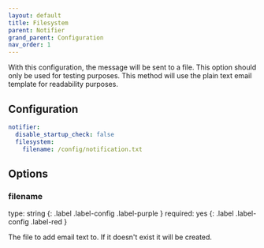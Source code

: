 ```yaml
---
layout: default
title: Filesystem
parent: Notifier
grand_parent: Configuration
nav_order: 1
---
```


With this configuration, the message will be sent to a file. This option should only be used for testing purposes.
This method will use the plain text email template for readability purposes.

## Configuration

```yaml
notifier:
  disable_startup_check: false
  filesystem:
    filename: /config/notification.txt
```

## Options

### filename

<div markdown="1">
type: string
{: .label .label-config .label-purple }
required: yes
{: .label .label-config .label-red }
</div>

The file to add email text to. If it doesn't exist it will be created.
